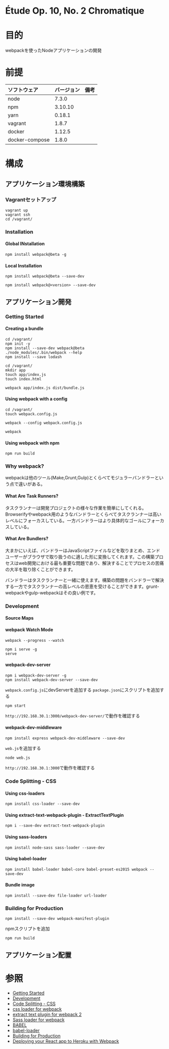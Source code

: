 Étude Op. 10, No. 2 Chromatique
===================

# 目的 #
webpackを使ったNodeアプリケーションの開発

# 前提 #
| ソフトウェア   | バージョン   | 備考        |
|:---------------|:-------------|:------------|
| node           |7.3.0    |             |
| npm            |3.10.10  |             |
| yarn           |0.18.1   |             |
| vagrant        |1.8.7    |             |
| docker         |1.12.5    |             |
| docker-compose |1.8.0    |             |

# 構成 #
## アプリケーション環境構築
### Vagrantセットアップ
```
vagrant up
vagrant ssh
cd /vagrant/
```

### Installation
#### Global INstallation
```
npm install webpack@beta -g
```
#### Local Installation
```
npm install webpack@beta --save-dev

npm install webpack@<version> --save-dev
```

## アプリケーション開発
### Getting Started  
#### Creating a bundle
```
cd /vagrant/
npm init -y
npm install --save-dev webpack@beta
./node_modules/.bin/webpack --help
npm install --save lodash
```

```
cd /vagrant/
mkdir app
touch app/index.js
touch index.html
```

```
webpack app/index.js dist/bundle.js
```

#### Using webpack with a config
```
cd /vagrant/
touch webpack.config.js
```

```
webpack --config webpack.config.js
```

```
webpack
```

#### Using webpack with npm

```
npm run build
```

### Why webpack?
webpackは他のツール(Make,Grunt,Gulp)とくらべてモジュラーバンドラーという点で違いがある。

#### What Are Task Runners?
タスクランナーは開発プロジェクトの様々な作業を簡単にしてくれる。Browserifyやwebpack用のようなバンドラーとくらべてタスクランナーは高いレベルにフォーカスしている。一方バンドラーはより具体的なゴールにフォーカスしている。

#### What Are Bundlers?
大まかにいえば、バンドラーはJavaScriptファイルなどを取りまとめ、エンドユーザーがブラウザで取り扱うのに適した形に変換してくれます。この構築プロセスはweb開発における最も重要な問題であり、解決することでプロセスの苦痛の大半を取り除くことができます。

バンドラーはタスクランナーと一緒に使えます。構築の問題をバンドラーで解決する一方でタスクランナーの高レベルの恩恵を受けることができます。grunt-webpackやgulp-webpackはその良い例です。

### Development
#### Source Maps

#### webpack Watch Mode
```
webpack --progress --watch
```

```
npm i serve -g
serve
```

#### webpack-dev-server

```
npm i webpack-dev-server -g
npm install webpack-dev-server --save-dev
```
`webpack.config.js`にdevServerを追加する
`package.json`にスクリプトを追加する
```
npm start
```
`http://192.168.30.1:3000/webpack-dev-server/`で動作を確認する

#### webpack-dev-middleware

```
npm install express webpack-dev-middleware --save-dev
```
`web.js`を追加する
```
node web.js
```
`http://192.168.30.1:3000`で動作を確認する

### Code Splitting - CSS

#### Using css-loaders
```
npm install css-loader --save-dev
```

#### Using extract-text-webpack-plugin - ExtractTextPlugin
```
npm i --save-dev extract-text-webpack-plugin
```

#### Using sass-loaders
```
npm install node-sass sass-loader --save-dev
```

#### Using babel-loader
```
npm install babel-loader babel-core babel-preset-es2015 webpack --save-dev
```

#### Bundle image
```
npm install --save-dev file-loader url-loader
```

### Building for Production

```
npm install --save-dev webpack-manifest-plugin
```
npmスクリプトを追加
```
npm run build
```

## アプリケーション配置

# 参照 #
+ [Getting Started](https://webpack.js.org/get-started/)
+ [Development](https://webpack.js.org/guides/development/)
+ [Code Splitting - CSS](https://webpack.js.org/guides/code-splitting-css/)
+ [css loader for webpack](https://github.com/webpack/css-loader)
+ [extract text plugin for webpack 2](https://github.com/webpack/extract-text-webpack-plugin)
+ [Sass loader for webpack](https://github.com/jtangelder/sass-loader)
+ [BABEL](https://github.com/babel/babel)
+ [babel-loader](https://github.com/babel/babel-loader)
+ [Building for Production](https://webpack.js.org/guides/production-build/)
+ [Deploying your React app to Heroku with Webpack](http://ditrospecta.com/javascript/react/es6/webpack/heroku/2015/08/08/deploying-react-webpack-heroku.html)
